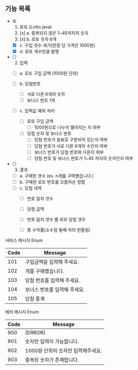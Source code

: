 ## 기능 목록

- [x] 1. 로또 (Lotto.java) 
  2. [x] a. 중복되지 않은 1~45까지의 숫자
  3. [x] b. 로또 숫자 6개
  
  - [x] c. 구입 갯수 세기(한장 당 가격은 1000원) 
  - [x] d. 로또 개수만큼 발행
  
- [ ] 2. 입력

  - [ ] a. 로또 구입 금액 (1000원 단위)

  - [ ] b. 당첨번호
    - [ ] 서로 다른 6개의 숫자
    - [ ] 보너스 번호 1개
  - [ ] c. 입력값 예외 처리
    - [ ] 로또 구입 금액
      - [ ] 1000원으로 나누어 떨어지는 지 여부
    - [ ] 당첨 숫자 및 보너스 번호
      - [ ] 당첨 번호가 쉼표로 구분되어 있는지 여부
      - [ ] 당첨 번호가 서로 다른 6개의 수인지 여부
      - [ ] 보너스 번호가 당첨 번호와 다른지 여부
      - [ ] 당첨 번호 및 보너스 번호가 1~45 까지의 숫자인지 여부

- [ ] 3. 결과

  - [ ] a. 구매한 갯수 (ex. n개를 구매했습니다.)
  - [ ] b. 구매한 로또 번호를 오름차순 정렬
  - [ ] c. 당첨 내역
    - [ ] 번호 일치 갯수
    - [ ] 당첨 금액
    - [ ] 번호 일치 갯수 별 로또 당첨 갯수
    - [ ] 총 수익률(소수점 둘째 자리 반올림)



서비스 메시지 Enum

| Code | Message                      |
| ---- | ---------------------------- |
| 101  | 구입금액을 입력해 주세요.    |
| 102  | 개를 구매했습니다.           |
| 103  | 당첨 번호를 입력해 주세요.   |
| 104  | 보너스 번호를 입력해 주세요. |
| 105  | 당첨 통계                    |

에러 메시지 Enum

| Code | Message                            |
| ---- | ---------------------------------- |
| 900  | [ERROR]                            |
| 901  | 숫자만 입력이 가능합니다.          |
| 902  | 1000원 단위의 숫자만 입력해주세요. |
| 903  | 중복된 숫자가 존재합니다.          |


